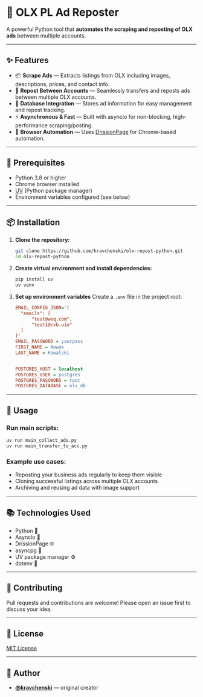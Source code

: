 # 🚀 OLX PL Ad Reposter

A powerful Python tool that **automates the scraping and reposting of OLX ads** between multiple accounts.

---

## ✨ Features

* 📦 **Scrape Ads** — Extracts listings from OLX including images, descriptions, prices, and contact info.
* 🔄 **Repost Between Accounts** — Seamlessly transfers and reposts ads between multiple OLX accounts.
* 🧠 **Database Integration** — Stores ad information for easy management and repost tracking.
* ⚡ **Asynchronous & Fast** — Built with asyncio for non-blocking, high-performance scraping/posting.
* 🧭 **Browser Automation** — Uses [DrissionPage](https://github.com/g1879/DrissionPage/) for Chrome-based automation.

---

## 🧰 Prerequisites

* Python 3.8 or higher
* Chrome browser installed
* [UV](https://github.com/astral-sh/uv) (Python package manager)
* Environment variables configured (see below)

---

## 📦 Installation

1. **Clone the repository:**

   ```bash
   git clone https://github.com/kravchenski/olx-repost-python.git
   cd olx-repost-python
   ```

2. **Create virtual environment and install dependencies:**

   ```bash
   pip install uv
   uv venv
   ```

3. **Set up environment variables**
   Create a `.env` file in the project root:

   ```ini
   EMAIL_CONFIG_JSON='{
     "emails": [
         "test@weq.com",
         "test1@cvb.uio"
     ]
   }'
   EMAIL_PASSWORD = yourpass
   FIRST_NAME = Nowak
   LAST_NAME = Kowalski
   
   
   POSTGRES_HOST = localhost
   POSTGRES_USER = postgres
   POSTGRES_PASSWORD = root
   POSTGRES_DATABASE = olx_db
   ```

---

## 🚦 Usage

### Run main scripts:

```bash
uv run main_collect_ads.py
uv run main_transfer_to_acc.py
```

### Example use cases:

* Reposting your business ads regularly to keep them visible
* Cloning successful listings across multiple OLX accounts
* Archiving and reusing ad data with image support

---

## 📚 Technologies Used

* Python 🐍
* Asyncio 🧵
* DrissionPage 🌐
* asyncpg 📁
* UV package manager ⚙️
* dotenv 🔐

---

## 🤝 Contributing

Pull requests and contributions are welcome! Please open an issue first to discuss your idea.

---

## 📄 License

[MIT License](LICENSE)

---

## 👤 Author

* **[@kravchenski](https://github.com/kravchenski)** — original creator
